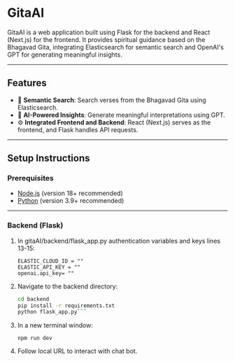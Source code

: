 # GitaAI

GitaAI is a web application built using Flask for the backend and React (Next.js) for the frontend. It provides spiritual guidance based on the Bhagavad Gita, integrating Elasticsearch for semantic search and OpenAI's GPT for generating meaningful insights.

---

## Features

- 🧠 **Semantic Search**: Search verses from the Bhagavad Gita using Elasticsearch.
- 🤖 **AI-Powered Insights**: Generate meaningful interpretations using GPT.
- ⚙️ **Integrated Frontend and Backend**: React (Next.js) serves as the frontend, and Flask handles API requests.


---
## Setup Instructions

### Prerequisites

- [Node.js](https://nodejs.org/) (version 18+ recommended)
- [Python](https://www.python.org/) (version 3.9+ recommended)


---

### Backend (Flask)

1. In gitaAI/backend/flask_app.py authentication variables and keys lines 13-15:
   ``` 
   ELASTIC_CLOUD_ID = ""
   ELASTIC_API_KEY = ""
   openai.api_key= ""
   ```
2. Navigate to the backend directory:
   ```bash
   cd backend
   pip install -r requirements.txt
   python flask_app.py```

3. In a new terminal window:
   ```
   npm run dev
   ```
4. Follow local URL to interact with chat bot.
